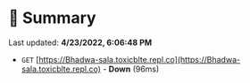 # 📖 Summary
Last updated: **4/23/2022, 6:06:48 PM**

- `GET` [https://Bhadwa-sala.toxicblte.repl.co](https://Bhadwa-sala.toxicblte.repl.co) - **Down** (96ms)
